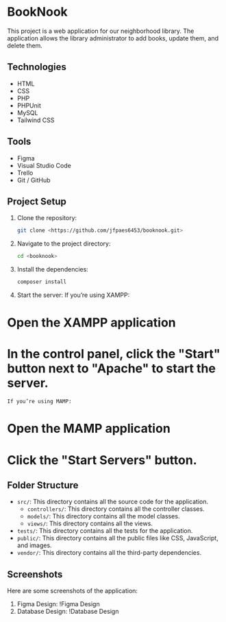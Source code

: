 # BookNook 

This project is a web application for our neighborhood library. The application allows the library administrator to add books, update them, and delete them.

## Technologies

- HTML
- CSS
- PHP
- PHPUnit
- MySQL
- Tailwind CSS

## Tools

- Figma
- Visual Studio Code
- Trello
- Git / GitHub

## Project Setup

1. Clone the repository:
    ```bash
    git clone <https://github.com/jfpaes6453/booknook.git>
    ```
2. Navigate to the project directory:
    ```bash
    cd <booknook>
    ```
3. Install the dependencies:
    ```bash
    composer install
    ```
4. Start the server:
    If you’re using XAMPP:
    
# Open the XAMPP application
# In the control panel, click the "Start" button next to "Apache" to start the server.
    If you’re using MAMP:
# Open the MAMP application
# Click the "Start Servers" button.

## Folder Structure

- `src/`: This directory contains all the source code for the application.
    - `controllers/`: This directory contains all the controller classes.
    - `models/`: This directory contains all the model classes.
    - `views/`: This directory contains all the views.
- `tests/`: This directory contains all the tests for the application.
- `public/`: This directory contains all the public files like CSS, JavaScript, and images.
- `vendor/`: This directory contains all the third-party dependencies.

## Screenshots

Here are some screenshots of the application:

1. Figma Design: !Figma Design
2. Database Design: !Database Design